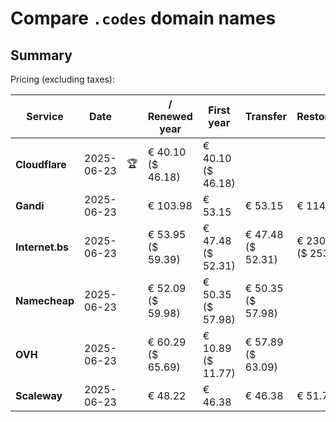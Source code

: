 # Compare `.codes` domain names

## Summary

Pricing (excluding taxes):

| Service | Date |  | / Renewed year | First year | Transfer | Restoration |
|--|--|--|--|--|--|--|
| **Cloudflare** | 2025-06-23 | 🏆 | € 40.10<br>($ 46.18) | € 40.10<br>($ 46.18) |  |  |
| **Gandi** | 2025-06-23 |  | € 103.98 | € 53.15 | € 53.15 | € 114.51 |
| **Internet.bs** | 2025-06-23 |  | € 53.95<br>($ 59.39) | € 47.48<br>($ 52.31) | € 47.48<br>($ 52.31) | € 230.25<br>($ 253.59) |
| **Namecheap** | 2025-06-23 |  | € 52.09<br>($ 59.98) | € 50.35<br>($ 57.98) | € 50.35<br>($ 57.98) |  |
| **OVH** | 2025-06-23 |  | € 60.29<br>($ 65.69) | € 10.89<br>($ 11.77) | € 57.89<br>($ 63.09) |  |
| **Scaleway** | 2025-06-23 |  | € 48.22 | € 46.38 | € 46.38 | € 51.74 |
